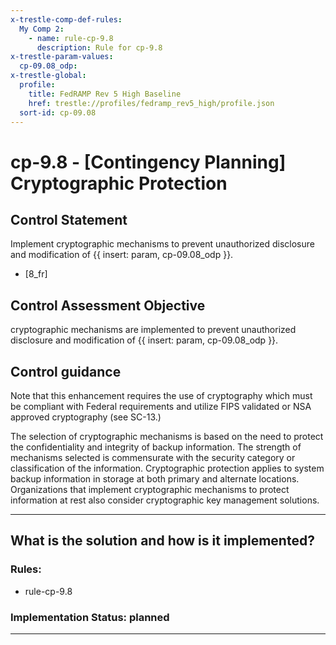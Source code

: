 ```yaml
---
x-trestle-comp-def-rules:
  My Comp 2:
    - name: rule-cp-9.8
      description: Rule for cp-9.8
x-trestle-param-values:
  cp-09.08_odp:
x-trestle-global:
  profile:
    title: FedRAMP Rev 5 High Baseline
    href: trestle://profiles/fedramp_rev5_high/profile.json
  sort-id: cp-09.08
---
```


# cp-9.8 - \[Contingency Planning\] Cryptographic Protection

## Control Statement

Implement cryptographic mechanisms to prevent unauthorized disclosure and modification of {{ insert: param, cp-09.08_odp }}.

- \[8_fr\]

## Control Assessment Objective

cryptographic mechanisms are implemented to prevent unauthorized disclosure and modification of {{ insert: param, cp-09.08_odp }}.

## Control guidance

Note that this enhancement requires the use of cryptography which must be compliant with Federal requirements and utilize FIPS validated or NSA approved cryptography (see SC-13.)

The selection of cryptographic mechanisms is based on the need to protect the confidentiality and integrity of backup information. The strength of mechanisms selected is commensurate with the security category or classification of the information. Cryptographic protection applies to system backup information in storage at both primary and alternate locations. Organizations that implement cryptographic mechanisms to protect information at rest also consider cryptographic key management solutions.

______________________________________________________________________

## What is the solution and how is it implemented?

<!-- For implementation status enter one of: implemented, partial, planned, alternative, not-applicable -->

<!-- Note that the list of rules under ### Rules: is read-only and changes will not be captured after assembly to JSON -->

<!-- Add control implementation description here for control: cp-9.8 -->

### Rules:

  - rule-cp-9.8

### Implementation Status: planned

______________________________________________________________________

